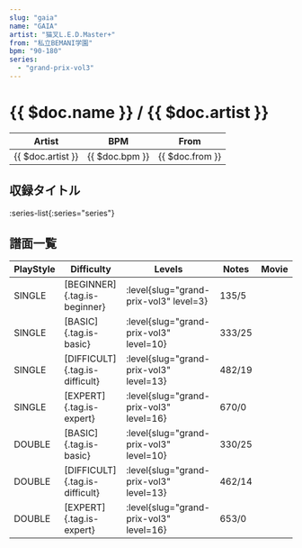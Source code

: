 ```yaml
---
slug: "gaia"
name: "GAIA"
artist: "猫叉L.E.D.Master+"
from: "私立BEMANI学園"
bpm: "90-180"
series:
  - "grand-prix-vol3"
---
```


# {{ $doc.name }} / {{ $doc.artist }}

|Artist|BPM|From|
|------|---|----|
|{{ $doc.artist }}|{{ $doc.bpm }}|{{ $doc.from }}|

## 収録タイトル

:series-list{:series="series"}

## 譜面一覧

|PlayStyle|Difficulty|Levels|Notes|Movie|
|---------|----------|------|-----|-----|
|SINGLE|[BEGINNER]{.tag.is-beginner}|<div class="field is-grouped is-grouped-multiline"> :level{slug="grand-prix-vol3" level=3}</div>|135/5||
|SINGLE|[BASIC]{.tag.is-basic}|<div class="field is-grouped is-grouped-multiline"> :level{slug="grand-prix-vol3" level=10}</div>|333/25||
|SINGLE|[DIFFICULT]{.tag.is-difficult}|<div class="field is-grouped is-grouped-multiline"> :level{slug="grand-prix-vol3" level=13}</div>|482/19||
|SINGLE|[EXPERT]{.tag.is-expert}|<div class="field is-grouped is-grouped-multiline"> :level{slug="grand-prix-vol3" level=16}</div>|670/0||
|DOUBLE|[BASIC]{.tag.is-basic}|<div class="field is-grouped is-grouped-multiline"> :level{slug="grand-prix-vol3" level=10}</div>|330/25||
|DOUBLE|[DIFFICULT]{.tag.is-difficult}|<div class="field is-grouped is-grouped-multiline"> :level{slug="grand-prix-vol3" level=13}</div>|462/14||
|DOUBLE|[EXPERT]{.tag.is-expert}|<div class="field is-grouped is-grouped-multiline"> :level{slug="grand-prix-vol3" level=16}</div>|653/0||

